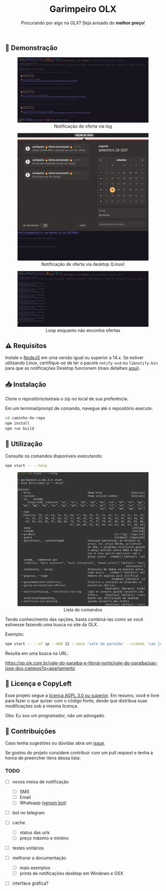 <h1 align="center">Garimpeiro OLX</h1>
<p align="center">Procurando por algo na <i>OLX</i>? Seja avisado do <b>melhor preço</b>!</p>
<br />

## 👀 Demonstração

<figure>
  <img src="public/demo-notificacao-log.png" />
  <figcaption align="center">Notificação de oferta via log</figcaption>
</figure>

<figure>
  <img src="public/demo-notificacao-desktop-linux.png" />
  <figcaption align="center">Notificação de oferta via desktop (Linux)</figcaption>
</figure>

<figure>
  <img src="public/demo-nenhuma-oferta-encontrada.png" />
  <figcaption align="center">Loop enquanto não encontra ofertas</figcaption>
</figure>


## ⚠ Requisitos

Instale o [NodeJS](https://nodejs.dev/download) em uma versão igual ou superior a 14.x. Se estiver utilizando Linux, certifique-se de ter o pacote `notify-osd` ou `libnotify-bin` para que as notificações Desktop funcionem (mais detalhes [aqui](https://github.com/mikaelbr/node-notifier#requirements)).

## 📥 Instalação

Clone o repositório/extraia o zip no local de sua preferência.

Em um terminal/prompt de comando, navegue até o repositório execute:

```sh
cd caminho-do-repo
npm install
npm run build
```

## 🤖 Utilização

Consulte os comandos disponíveis executando:

```sh
npm start -- --help
```

<figure>
  <img src="public/help.png" />
  <figcaption align="center">Lista de comandos</figcaption>
</figure>

Tendo conhecimento das opções, basta combiná-las como se você estivesse fazendo uma busca no site da OLX.

Exemplo:

```sh
npm start -- --uf sp --ddd 12 --zona 'vale do paraiba' --cidade 'sao jose dos campos' --produto apartamento --preco 1
```

Resulta em uma busca na URL:

<https://sp.olx.com.br/vale-do-paraiba-e-litoral-norte/vale-do-paraiba/sao-jose-dos-campos?q=apartamento>


## 📄 Licença e CopyLeft

Esse projeto segue a [licença AGPL 3.0 ou superior](https://github.com/mrocha98/garimpeiro-olx/blob/main/LICENSE). Em resumo, você é livre para fazer o que quiser com o código fonte, desde que distribua suas modificações sob a mesma licença.

Obs: Eu sou um programador, não um advogado.


## 🤝 Contribuições

Caso tenha sugestões ou dúvidas abra um [issue](https://github.com/mrocha98/garimpeiro-olx/issues).

Se gostou do projeto considere contribuir com um pull request e tenha a honra de preencher itens dessa lista:
### TODO

- [ ] novos meios de notificação
  - [ ] SMS
  - [ ] Email
  - [ ] Whatsapp ([venom bot](https://github.com/orkestral/venom))
- [ ] bot no telegram
- [ ] cache
  - [ ] status das urls
  - [ ] preço máximo e mínimo
- [ ] testes unitários
- [ ] melhorar a documentação
  - [ ] mais exemplos
  - [ ] prints de notificações desktop em Windows e OSX
- [ ] interface gráfica?


